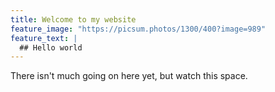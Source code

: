 ```yaml
---
title: Welcome to my website
feature_image: "https://picsum.photos/1300/400?image=989"
feature_text: |
  ## Hello world
---
```


There isn't much going on here yet, but watch this space.
